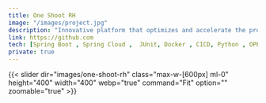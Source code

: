 ```yaml
---
title: One Shoot RH
image: "/images/project.jpg"
description: "Innovative platform that optimizes and accelerate the process of IT talent acquisition . platform serves as a dynamic solution that empowers HR professionals to efficiently identify and engage with candidates whose qualifications align seamlessly with their organization's needs."
link: https://github.com
tech: [Spring Boot , Spring Cloud ,  JUnit, Docker , CICD, Python , OPENAI , Microservices , React , Docker , Jenkins , Okta]
private: true
---
```




{{< slider dir="images/one-shoot-rh" class="max-w-[600px] ml-0" height="400" width="400" webp="true" command="Fit" option="" zoomable="true" >}}

